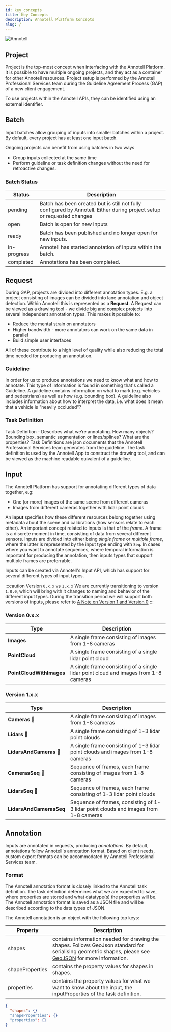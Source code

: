 ```yaml
---
id: key_concepts
title: Key Concepts
description: Annotell Platform Concepts
slug: /
---
```


![Annotell](/img/annotell-domain.png)

## Project

Project is the top-most concept when interfacing with the Annotell Platform. It is possible to have multiple ongoing projects, and they act as a container for other Annotell resources.
Project setup is performed by the Annotell Professional Services team during the Guideline Agreement Process (GAP) of a new client engagement.

To use projects within the Annotell APIs, they can be identified using an external identifier.

## Batch

Input batches allow grouping of inputs into smaller batches within a project. By default, every project has at least one input batch.

Ongoing projects can benefit from using batches in two ways

- Group inputs collected at the same time
- Perform guideline or task definition changes without the need for retroactive changes.

### Batch Status

| Status      | Description                                                                                                            |
| ----------- | ---------------------------------------------------------------------------------------------------------------------- |
| pending     | Batch has been created but is still not fully configured by Annotell. Either during project setup or requested changes |
| open        | Batch is open for new inputs                                                                                           |
| ready       | Batch has been published and no longer open for new inputs.                                                            |
| in-progress | Annotell has started annotation of inputs within the batch.                                                            |
| completed   | Annotations has been completed.                                                                                        |

## Request

During GAP, projects are divided into different annotation types. E.g. a project consisting of images can be divided into lane annotation and object detection. Within Annotell this is represented as a **Request**.
A Request can be viewed as a drawing tool - we divide big and complex projects into several independent annotation types.
This makes it possible to:

- Reduce the mental strain on annotators
- Higher bandwidth - more annotators can work on the same data in parallel
- Build simple user interfaces

All of these contribute to a high level of quality while also reducing the total time needed for producing an annotation.

### Guideline

In order for us to produce annotations we need to know what and how to annotate. This type of information is found in something that's called a Guideline. A guideline contains information on what to mark (e.g. vehicles and pedestrians) as well as how (e.g. bounding box). A guideline also includes information about how to interpret the data, i.e. what does it mean that a vehicle is "heavily occluded"?

### Task Definition

Task Definition - Describes what we’re annotating. How many objects? Bounding box, semantic segmentation or lines/splines? What are the properties? Task Definitions are json documents that the Annotell Professional Services team generates from the guideline. The task definition is used by the Annotell App to construct the drawing tool, and can be viewed as the machine readable quivalent of a guideline.

## Input

The Annotell Platform has support for annotating different types of data together, e.g:

- One (or more) images of the same scene from different cameras
- Images from different cameras together with lidar point clouds

An **input** specifies how these different resources belong together using metadata about the scene and calibrations (how sensors relate to each other). An important concept related to inputs is that of the _frame_. A frame is a discrete moment in time, consisting of data from several different sensors. Inputs are divided into either being _single frame_ or _multiple frame_, where the latter is represented by the input type ending with `Seq`. In cases where you want to annotate sequences, where temporal information is important for producing the annotation, then inputs types that support multiple frames are preferrable.


Inputs can be created via Annotell's Input API, which has support for several different types of input types.

:::caution Version `0.x.x` vs `1.x.x`
We are currently transitioning to version `1.0.0`, which will bring with it changes to naming and 
behavior of the different input types. During the transition period we will support both versions of inputs, please 
refer to [A Note on Version 1 and Version 0](./input-api/version_transition)
:::

### Version 0.x.x
| Type                     | Description                                                                         |
| -------------------------|-------------------------------------------------------------------------------------|
| **Images**               | A single frame consisting of images from 1-8 cameras                                |
| **PointCloud**           | A single frame consisting of a single lidar point cloud                             |
| **PointCloudWithImages** | A single frame consisting of a single lidar point cloud and images from 1-8 cameras |

### Version 1.x.x 
| Type                           | Description                                                                           |
| -------------------------------|---------------------------------------------------------------------------------------|
| **Cameras** 🚧                 | A single frame consisting of images from 1-8 cameras                                  |
| **Lidars** 🚧                  | A single frame consisting of 1-3 lidar point clouds                                   |
| **LidarsAndCameras** 🚧        | A single frame consisting of 1-3 lidar point clouds and images from 1-8 cameras       |
| **CamerasSeq** 🚧              | Sequence of frames, each frame consisting of images from 1-8 cameras                  |
| **LidarsSeq** 🚧               | Sequence of frames, each frame consisting of 1-3 lidar point clouds                   |
| **LidarsAndCamerasSeq**        | Sequence of frames, consisting of 1-3 lidar point clouds and images from 1-8 cameras  |


## Annotation

Inputs are annotated in requests, producing _annotations_. By default, annotations follow Annotell's annotation format.
Based on client needs, custom export formats can be accommodated by Annotell Professional Services team.

### Format

The Annotell annotation format is closely linked to the Annotell task definition. The task definition determines what we are expected to save, where properties are stored and what datatype(s) the properties will be. The Annotell annotation format is saved as a JSON file and will be described according to the data types of JSON.

The Annotell annotation is an object with the following top keys:

| Property        | Description                                                                                                                                                                           |
| --------------- | ------------------------------------------------------------------------------------------------------------------------------------------------------------------------------------- |
| shapes          | contains information needed for drawing the shapes. Follows GeoJson standard for serialising geometric shapes, please see [GeoJSON](https://en.wikipedia.org/wiki/GeoJSON) for more information. |
| shapeProperties | contains the property values for shapes in shapes.                                                                                                                                    |
| properties      | contains the property values for what we want to know about the input, the inputProperties of the task definition.                                                                    |

```json
{
  "shapes": {}
  "shapeProperties": {}
  "properties": {}
}
```
